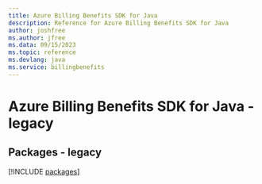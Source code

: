 ```yaml
---
title: Azure Billing Benefits SDK for Java
description: Reference for Azure Billing Benefits SDK for Java
author: joshfree
ms.author: jfree
ms.data: 09/15/2023
ms.topic: reference
ms.devlang: java
ms.service: billingbenefits
---
```

# Azure Billing Benefits SDK for Java - legacy
## Packages - legacy
[!INCLUDE [packages](billing-benefits-index.md)]